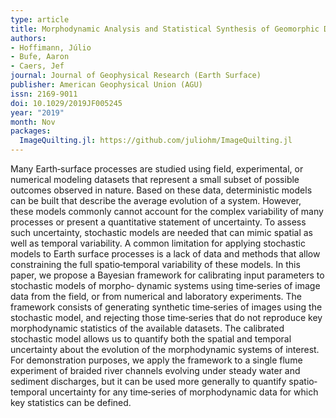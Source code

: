 ```yaml
---
type: article
title: Morphodynamic Analysis and Statistical Synthesis of Geomorphic Data. Application to a Flume Experiment
authors:
- Hoffimann, Júlio
- Bufe, Aaron
- Caers, Jef
journal: Journal of Geophysical Research (Earth Surface)
publisher: American Geophysical Union (AGU)
issn: 2169-9011
doi: 10.1029/2019JF005245
year: "2019"
month: Nov
packages:
  ImageQuilting.jl: https://github.com/juliohm/ImageQuilting.jl
---
```

Many Earth‐surface processes are studied using field, experimental, or numerical
modeling datasets that represent a small subset of possible outcomes observed in
nature. Based on these data, deterministic models can be built that describe the
average evolution of a system. However, these models commonly cannot account for
the complex variability of many processes or present a quantitative statement of
uncertainty. To assess such uncertainty, stochastic models are needed that can
mimic spatial as well as temporal variability. A common limitation for applying
stochastic models to Earth surface processes is a lack of data and methods that
allow constraining the full spatio‐temporal variability of these models. In this
paper, we propose a Bayesian framework for calibrating input parameters to
stochastic models of morpho‐ dynamic systems using time‐series of image data
from the field, or from numerical and laboratory experiments. The framework
consists of generating synthetic time‐series of images using the stochastic
model, and rejecting those time‐series that do not reproduce key morphodynamic
statistics of the available datasets. The calibrated stochastic model allows us
to quantify both the spatial and temporal uncertainty about the evolution of the
morphodynamic systems of interest. For demonstration purposes, we apply the
framework to a single flume experiment of braided river channels evolving under
steady water and sediment discharges, but it can be used more generally to quantify
spatio‐temporal uncertainty for any time‐series of morphodynamic data for which key
statistics can be defined.
